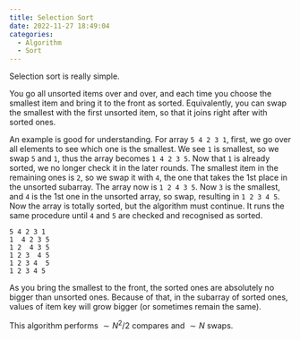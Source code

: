 ```yaml
---
title: Selection Sort
date: 2022-11-27 18:49:04
categories:
  - Algorithm
  - Sort
---
```


Selection sort is really simple.

You go all unsorted items over and over, and each time you choose the smallest item and bring it to the front as sorted. Equivalently, you can swap the smallest with the first unsorted item, so that it joins right after with  sorted ones.

<!--more-->

An example is good for understanding. For array `5 4 2 3 1`, first, we go over all elements to see which one is the smallest. We see `1` is smallest, so we swap `5` and `1`, thus the array becomes `1 4 2 3 5`. Now that `1` is already sorted, we no longer check it in the later rounds. The smallest item in the remaining ones is `2`, so we swap it with `4`, the one that takes the 1st place in the unsorted subarray. The array now is `1 2 4 3 5`. Now `3` is the smallest, and `4` is the 1st one in the unsorted array, so swap, resulting in `1 2 3 4 5`. Now the array is totally sorted, but the algorithm must continue. It runs the same procedure until `4` and `5` are checked and recognised as sorted.

```
5 4 2 3 1
1  4 2 3 5
1 2  4 3 5
1 2 3  4 5
1 2 3 4  5
1 2 3 4 5
```

As you bring the smallest to the front, the sorted ones are absolutely no bigger than unsorted ones. Because of that, in the subarray of sorted ones, values of item key will grow bigger (or sometimes remain the same).

This algorithm performs $\sim N^2/2$ compares and $\sim N$ swaps.
